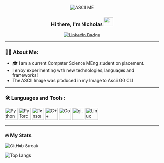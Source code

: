 
<div id="header" align="center">
  
![ASCII ME](https://github.com/user-attachments/assets/b6b4fd2d-4e8e-456f-a72b-64901d3e2a86)

  ### Hi there, I'm Nicholas <img src="https://media.giphy.com/media/hvRJCLFzcasrR4ia7z/giphy.gif" width="30px"/>
  
  <div id="badges">
  <a href="https://www.linkedin.com/in/nicholaslambert03">
      <img src="https://img.shields.io/badge/LinkedIn-blue?style=for-the-badge&logo=linkedin&logoColor=white"         alt="LinkedIn Badge"/>
  </a>
  </div>
  <img src="https://komarev.com/ghpvc/?username=ioNclash&style=flat-square&color=blue" alt=""/>
</div>


 <div id="body">
   
---  

### 👨‍💻 About Me:
<ul> 
  <li>
   🎓 I am a current Computer Science MEng student on placement.  
  </li>
  <li>
    I enjoy experimenting with new technologies, languages and frameworks!   
  </li>
  <li>
    The ASCII Image was produced in my Image to Ascii GO CLI
  </li>
</ul>

---

### :hammer_and_wrench: Languages and Tools :

<img src="https://cdn.jsdelivr.net/gh/devicons/devicon@latest/icons/python/python-original.svg" title = "Python" width="40" height="40"/>
<img src="https://cdn.jsdelivr.net/gh/devicons/devicon@latest/icons/pytorch/pytorch-original.svg" title = "PyTorch" width="40" height="40"/>
<img src="https://cdn.jsdelivr.net/gh/devicons/devicon@latest/icons/tensorflow/tensorflow-original.svg" title="TensorFlow" width = "40" height="40"/>
<img src="https://cdn.jsdelivr.net/gh/devicons/devicon@latest/icons/cplusplus/cplusplus-original.svg" 
title="C++" width = "40" height="40"/>
<img src="https://cdn.jsdelivr.net/gh/devicons/devicon@latest/icons/go/go-original.svg" title="Go" width = "40" height="40"/>
<img src="https://cdn.jsdelivr.net/gh/devicons/devicon@latest/icons/git/git-original.svg" title="git" width = "40" height="40"/>
 <img src="https://cdn.jsdelivr.net/gh/devicons/devicon@latest/icons/linux/linux-original.svg" title="Linux" width = "40" height="40"/>
          
          
                    
          

---
### 🔥 My Stats


![GitHub Streak](http://github-readme-streak-stats.herokuapp.com?user=ioNclash&theme=dark&background=000000)

![Top Langs](https://github-readme-stats.vercel.app/api/top-langs/?username=ioNclash&layout=compact&theme=vision-friendly-dark)

</div>
